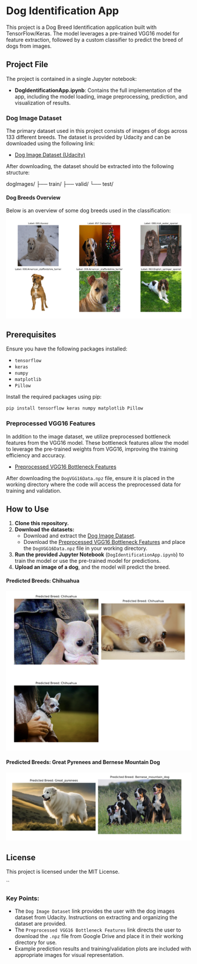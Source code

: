 # Dog Identification App

This project is a Dog Breed Identification application built with TensorFlow/Keras. The model leverages a pre-trained VGG16 model for feature extraction, followed by a custom classifier to predict the breed of dogs from images.

## Project File



The project is contained in a single Jupyter notebook:

- **DogIdentificationApp.ipynb**: Contains the full implementation of the app, including the model loading, image preprocessing, prediction, and visualization of results.

### Dog Image Dataset
The primary dataset used in this project consists of images of dogs across 133 different breeds. The dataset is provided by Udacity and can be downloaded using the following link:

- [Dog Image Dataset (Udacity)](https://s3-us-west-1.amazonaws.com/udacity-aind/dog-project/dogImages.zip)

After downloading, the dataset should be extracted into the following structure:


dogImages/
    ├── train/
    ├── valid/
    └── test/


#### Dog Breeds Overview
Below is an overview of some dog breeds used in the classification:
![Dog Breeds Overview](./Dog_Breeds_Overview.png)


## Prerequisites

Ensure you have the following packages installed:

- `tensorflow`
- `keras`
- `numpy`
- `matplotlib`
- `Pillow`

Install the required packages using pip:

```bash
pip install tensorflow keras numpy matplotlib Pillow
```


### Preprocessed VGG16 Features
In addition to the image dataset, we utilize preprocessed bottleneck features from the VGG16 model. These bottleneck features allow the model to leverage the pre-trained weights from VGG16, improving the training efficiency and accuracy.

- [Preprocessed VGG16 Bottleneck Features](https://drive.google.com/file/d/18haFZAdGo4TTlPI_cwpN8t5RcqJh8ECG/view?usp=sharing)

After downloading the `DogVGG16Data.npz` file, ensure it is placed in the working directory where the code will access the preprocessed data for training and validation.


## How to Use
1. **Clone this repository.**
2. **Download the datasets:**
   - Download and extract the [Dog Image Dataset](https://s3-us-west-1.amazonaws.com/udacity-aind/dog-project/dogImages.zip).
   - Download the [Preprocessed VGG16 Bottleneck Features](https://drive.google.com/file/d/18haFZAdGo4TTlPI_cwpN8t5RcqJh8ECG/view?usp=sharing) and place the `DogVGG16Data.npz` file in your working directory.
3. **Run the provided Jupyter Notebook** (`DogIdentificationApp.ipynb`) to train the model or use the pre-trained model for predictions.
4. **Upload an image of a dog**, and the model will predict the breed.

#### Predicted Breeds: Chihuahua
![Predicted Breed: Chihuahua](./Predicted_Breed_Chihuahua.png)

#### Predicted Breeds: Great Pyrenees and Bernese Mountain Dog
![Predicted Breeds: Great Pyrenees and Bernese Mountain Dog](./Predicted_Breed_Great_Pyrenees_Bernese_Mountain_Dog.png)


## License

This project is licensed under the MIT License.

``

### Key Points:
- The `Dog Image Dataset` link provides the user with the dog images dataset from Udacity. Instructions on extracting and organizing the dataset are provided.
- The `Preprocessed VGG16 Bottleneck Features` link directs the user to download the `.npz` file from Google Drive and place it in their working directory for use.
- Example prediction results and training/validation plots are included with appropriate images for visual representation.


